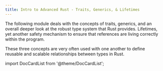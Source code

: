 ```yaml
---
title: Intro to Advanced Rust - Traits, Generics, & Lifetimes
---
```


The following module deals with the concepts of traits, generics, and an overall deeper look at the robust type system that Rust provides.  Lifetimes, yet another safety mechanism to ensure that references are living correctly within the program.

These three concepts are very often used with one another to define reusable and scalable relationships between types in Rust.

import DocCardList from '@theme/DocCardList';

<DocCardList />